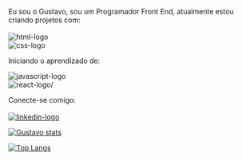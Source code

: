 Eu sou o Gustavo, sou um Programador Front End, atualmente estou criando projetos com:
<br>
<br>
<img src="https://img.shields.io/badge/HTML5-E34F26?style=for-the-badge&logo=html5&logoColor=white" alt="html-logo"/><br>
<img src="https://img.shields.io/badge/CSS3-1572B6?style=for-the-badge&logo=css3&logoColor=white" alt="css-logo"/>

Iniciando o aprendizado de:

<img src="https://img.shields.io/badge/JavaScript-F7DF1E?style=for-the-badge&logo=javascript&logoColor=black" alt="javascript-logo"/><br>
<img src="https://img.shields.io/badge/react%20os-0088CC?style=for-the-badge&logo=reactos&logoColor=white" alt=react-logo/>

Conecte-se comigo:<br><br>
<a href="https://www.linkedin.com/in/gustavo-souza-136a3429b"><img src="https://img.shields.io/badge/LinkedIn-0077B5?style=for-the-badge&logo=linkedin&logoColor=white" alt="linkedin-logo"/></a>

[![Gustavo stats](https://github-readme-stats.vercel.app/api?username=GustavoFrancisco)](https://github.com/anuraghazra/github-readme-stats)

[![Top Langs](https://github-readme-stats.vercel.app/api/top-langs/?username=GustavoFrancisco)](https://github.com/anuraghazra/github-readme-stats)
